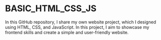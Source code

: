 # BASIC_HTML_CSS_JS
In this GitHub repository, I share my own website project, which I designed using HTML, CSS, and JavaScript. In this project, I aim to showcase my frontend skills and create a simple and user-friendly website.
